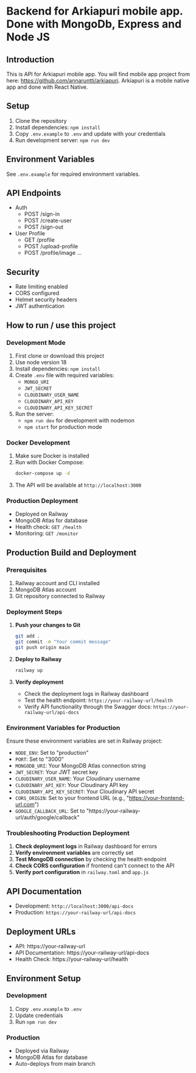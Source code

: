 # Backend for Arkiapuri mobile app. Done with MongoDb, Express and Node JS

## Introduction

This is API for Arkiapuri mobile app. You will find mobile app project from here: https://github.com/annaruntti/arkiapuri. Arkiapuri is a mobile native app and done with React Native.

## Setup

1. Clone the repository
2. Install dependencies: `npm install`
3. Copy `.env.example` to `.env` and update with your credentials
4. Run development server: `npm run dev`

## Environment Variables

See `.env.example` for required environment variables.

## API Endpoints

- Auth
  - POST /sign-in
  - POST /create-user
  - POST /sign-out
- User Profile
  - GET /profile
  - POST /upload-profile
  - POST /profile/image
    ...

## Security

- Rate limiting enabled
- CORS configured
- Helmet security headers
- JWT authentication

## How to run / use this project

### Development Mode

1. First clone or download this project
2. Use node version 18
3. Install dependencies: `npm install`
4. Create `.env` file with required variables:
   - `MONGO_URI`
   - `JWT_SECRET`
   - `CLOUDINARY_USER_NAME`
   - `CLOUDINARY_API_KEY`
   - `CLOUDINARY_API_KEY_SECRET`
5. Run the server:
   - `npm run dev` for development with nodemon
   - `npm start` for production mode

### Docker Development

1. Make sure Docker is installed
2. Run with Docker Compose:
   ```bash
   docker-compose up -d
   ```
3. The API will be available at `http://localhost:3000`

### Production Deployment

- Deployed on Railway
- MongoDB Atlas for database
- Health check: `GET /health`
- Monitoring: `GET /monitor`

## Production Build and Deployment

### Prerequisites

1. Railway account and CLI installed
2. MongoDB Atlas account
3. Git repository connected to Railway

### Deployment Steps

1. **Push your changes to Git**

   ```bash
   git add .
   git commit -m "Your commit message"
   git push origin main
   ```

2. **Deploy to Railway**

   ```bash
   railway up
   ```

3. **Verify deployment**
   - Check the deployment logs in Railway dashboard
   - Test the health endpoint: `https://your-railway-url/health`
   - Verify API functionality through the Swagger docs: `https://your-railway-url/api-docs`

### Environment Variables for Production

Ensure these environment variables are set in Railway project:

- `NODE_ENV`: Set to "production"
- `PORT`: Set to "3000"
- `MONGODB_URI`: Your MongoDB Atlas connection string
- `JWT_SECRET`: Your JWT secret key
- `CLOUDINARY_USER_NAME`: Your Cloudinary username
- `CLOUDINARY_API_KEY`: Your Cloudinary API key
- `CLOUDINARY_API_KEY_SECRET`: Your Cloudinary API secret
- `CORS_ORIGIN`: Set to your frontend URL (e.g., "https://your-frontend-url.com")
- `GOOGLE_CALLBACK_URL`: Set to "https://your-railway-url/auth/google/callback"

### Troubleshooting Production Deployment

1. **Check deployment logs** in Railway dashboard for errors
2. **Verify environment variables** are correctly set
3. **Test MongoDB connection** by checking the health endpoint
4. **Check CORS configuration** if frontend can't connect to the API
5. **Verify port configuration** in `railway.toml` and `app.js`

## API Documentation

- Development: `http://localhost:3000/api-docs`
- Production: `https://your-railway-url/api-docs`

## Deployment URLs

- API: https://your-railway-url
- API Documentation: https://your-railway-url/api-docs
- Health Check: https://your-railway-url/health

## Environment Setup

### Development

1. Copy `.env.example` to `.env`
2. Update credentials
3. Run `npm run dev`

### Production

- Deployed via Railway
- MongoDB Atlas for database
- Auto-deploys from main branch
